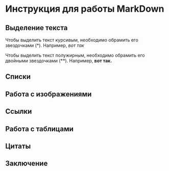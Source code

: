 # Инструкция для работы MarkDown

## Выделение текста

Чтобы выделить текст курсивым, необходимо обрамить его звездочками (*). Например, *вот так*

Чтобы выделить текст полужирным, необходимо обрамить его двойными звездочками (**). Например, **вот так.**

## Списки

## Работа с изображениями

## Ссылки

## Работа с таблицами

## Цитаты

## Заключение

